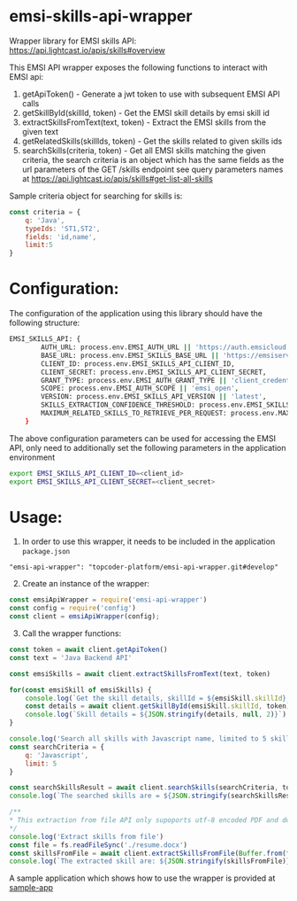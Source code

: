 # emsi-skills-api-wrapper
Wrapper library for EMSI skills API: https://api.lightcast.io/apis/skills#overview

This EMSI API wrapper exposes the following functions to interact with EMSI api:
1. getApiToken() - Generate a jwt token to use with subsequent EMSI API calls
2. getSkillById(skillId, token) - Get the EMSI skill details by emsi skill id
3. extractSkillsFromText(text, token) - Extract the EMSI skills from the given text
4. getRelatedSkills(skillIds, token) - Get the skills related to given skills ids
5. searchSkills(criteria, token) - Get all EMSI skills matching the given criteria, the search criteria is an
                                   object which has the same fields as the url parameters of the GET /skills endpoint
                                   see query parameters names at https://api.lightcast.io/apis/skills#get-list-all-skills

Sample criteria object for searching for skills is:
```javascript
const criteria = {
    q: 'Java',
    typeIds: 'ST1,ST2',
    fields: 'id,name',
    limit:5
}
```

# Configuration:
The configuration of the application using this library should have the following structure:

```bash
EMSI_SKILLS_API: {
        AUTH_URL: process.env.EMSI_AUTH_URL || 'https://auth.emsicloud.com/connect/token',
        BASE_URL: process.env.EMSI_SKILLS_BASE_URL || 'https://emsiservices.com/skills',
        CLIENT_ID: process.env.EMSI_SKILLS_API_CLIENT_ID,
        CLIENT_SECRET: process.env.EMSI_SKILLS_API_CLIENT_SECRET,
        GRANT_TYPE: process.env.EMSI_AUTH_GRANT_TYPE || 'client_credentials',
        SCOPE: process.env.EMSI_AUTH_SCOPE || 'emsi_open',
        VERSION: process.env.EMSI_SKILLS_API_VERSION || 'latest',
        SKILLS_EXTRACTION_CONFIDENCE_THRESHOLD: process.env.EMSI_SKILLS_EXTRACTION_CONFIDENCE_THRESHOLD || '0.6',
        MAXIMUM_RELATED_SKILLS_TO_RETRIEVE_PER_REQUEST: process.env.MAXIMUM_RELATED_SKILLS_TO_RETRIEVE_PER_REQUEST || 5
    }
```

The above configuration parameters can be used for accessing the EMSI API, only need to additionally set the following parameters in the application environment
```bash
export EMSI_SKILLS_API_CLIENT_ID=<client_id>
export EMSI_SKILLS_API_CLIENT_SECRET=<client_secret>
```

# Usage:
1. In order to use this wrapper, it needs to be included in the application `package.json`
```
"emsi-api-wrapper": "topcoder-platform/emsi-api-wrapper.git#develop"
```

2. Create an instance of the wrapper:
```javascript
const emsiApiWrapper = require('emsi-api-wrapper')
const config = require('config')
const client = emsiApiWrapper(config);
```

3. Call the wrapper functions:
```javascript
const token = await client.getApiToken()
const text = 'Java Backend API'

const emsiSkills = await client.extractSkillsFromText(text, token)

for(const emsiSkill of emsiSkills) {
    console.log(`Get the skill details, skillId = ${emsiSkill.skillId} `)
    const details = await client.getSkillById(emsiSkill.skillId, token)
    console.log(`Skill details = ${JSON.stringify(details, null, 2)}`)
}

console.log('Search all skills with Javascript name, limited to 5 skills')
const searchCriteria = {
    q: 'Javascript',
    limit: 5
}

const searchSkillsResult = await client.searchSkills(searchCriteria, token)
console.log(`The searched skills are = ${JSON.stringify(searchSkillsResult, null, 2)}`)

/**
* This extraction from file API only supoports utf-8 encoded PDF and docx file
*/
console.log('Extract skills from file')
const file = fs.readFileSync('./resume.docx')
const skillsFromFile = await client.extractSkillsFromFile(Buffer.from(file, 'utf-8'), 'docx', token)
console.log(`The extracted skill are: ${JSON.stringify(skillsFromFile)}`)
```


A sample application which shows how to use the wrapper is provided at [sample-app](./docs/sample-app)